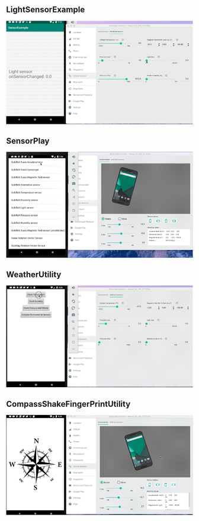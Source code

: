 ## LightSensorExample

![gif](LightSensorExample/show_light_sensor.gif)

## SensorPlay

![gif](SensorPlay/show_sensor_play.gif)

## WeatherUtility

![gif](WeatherUtility/show_weatherutility.gif)

## CompassShakeFingerPrintUtility

![gif](CompassShakeFingerPrintUtility/show_hardwaresensor.gif)